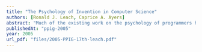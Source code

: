 ```yaml
---
title: "The Psychology of Invention in Computer Science"
authors: [Ronald J. Leach, Caprice A. Ayers]
abstract: "Much of the existing work on the psychology of programmers has been experimental. The purpose of this initial study is to help provide some avenues for future experimental research by addressing creativity in computer scientists. We studied several writings and published interviews with a number of prominent computer scientists in an effort to understand the nature of creativity in computer science and to develop a set of research questions to be answered about the thought processes of programmers. The intent was to identify similar factors of their experiences that may have contributed to their success. Parallels to some existing work on the nature of creativity in mathematics and architecture are also made. The paper concludes with a discussion of how the study of common experiences of creative research computer scientists can be extended to study the creative processes of programmers."
publishedAt: "ppig-2005"
year: 2005
url_pdf: "files/2005-PPIG-17th-leach.pdf"
---
```

